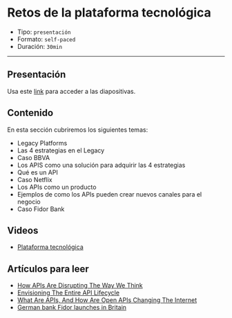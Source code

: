 # Retos de la plataforma tecnológica

* Tipo: `presentación`
* Formato: `self-paced`
* Duración: `30min`

***

## Presentación
Usa este [link](https://drive.google.com/open?id=1_OHsW7jwwvzrVmwImn6Ud-aM_Wuwy6tm-vkudAfJLww) para acceder a las diapositivas.

## Contenido
En esta sección cubriremos los siguientes temas:

* Legacy Platforms
* Las 4 estrategias en el Legacy
* Caso BBVA
* Los APIS como una solución para adquirir las 4 estrategias
* Qué es un API
* Caso Netflix
* Los APIs como un producto
* Ejemplos de como los APIs pueden crear nuevos canales para el negocio
* Caso Fidor Bank


## Videos
* [Plataforma tecnológica](https://www.useloom.com/share/e6148d10b67e40a2ae465225477a646b)

## Artículos para leer
* [How APIs Are Disrupting The Way We Think](https://nordicapis.com/how-apis-are-disrupting-the-way-we-think/)
* [Envisioning The Entire API Lifecycle](https://nordicapis.com/envisioning-the-entire-api-lifecycle/)
* [What Are APIs, And How Are Open APIs Changing The Internet](https://www.makeuseof.com/tag/api-good-technology-explained/)
* [German bank Fidor launches in Britain](https://www.telegraph.co.uk/finance/newsbysector/banksandfinance/11872292/German-bank-Fidor-launches-in-Britain.html)

